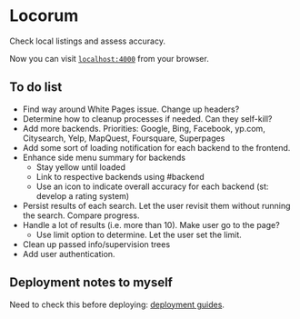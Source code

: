 # Locorum

Check local listings and assess accuracy.

Now you can visit [`localhost:4000`](http://localhost:4000) from your browser.

## To do list

- Find way around White Pages issue. Change up headers?
- Determine how to cleanup processes if needed. Can they self-kill?
- Add more backends. Priorities: Google, Bing, Facebook, yp.com, Citysearch, Yelp, MapQuest, Foursquare, Superpages
- Add some sort of loading notification for each backend to the frontend.
- Enhance side menu summary for backends
  - Stay yellow until loaded
  - Link to respective backends using #backend
  - Use an icon to indicate overall accuracy for each backend (st: develop a rating system)
- Persist results of each search. Let the user revisit them without running the search. Compare progress.
- Handle a lot of results (i.e. more than 10). Make user go to the page?
  * Use limit option to determine. Let the user set the limit.
- Clean up passed info/supervision trees
- Add user authentication.

## Deployment notes to myself

Need to check this before deploying: [deployment guides](http://www.phoenixframework.org/docs/deployment).
